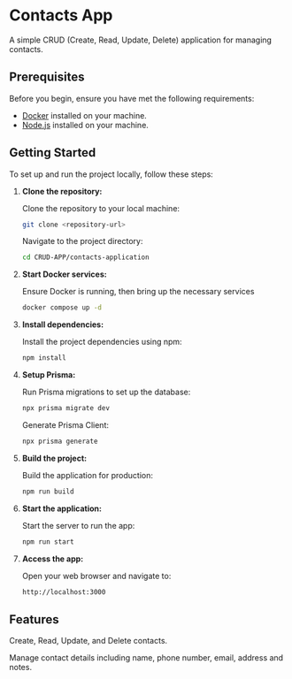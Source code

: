 # Contacts App

A simple CRUD (Create, Read, Update, Delete) application for managing contacts.

## Prerequisites

Before you begin, ensure you have met the following requirements:

- [Docker](https://www.docker.com/get-started) installed on your machine.
- [Node.js](https://nodejs.org/) installed on your machine.

## Getting Started

To set up and run the project locally, follow these steps:

1. **Clone the repository:**

   Clone the repository to your local machine:

   ```bash
   git clone <repository-url>
   ```

   Navigate to the project directory:
   
   ```bash
   cd CRUD-APP/contacts-application
   ```

2. **Start Docker services:**

    Ensure Docker is running, then bring up the necessary services

    ```bash
    docker compose up -d
    ```

3. **Install dependencies:**

    Install the project dependencies using npm:

    ```bash
    npm install
    ```


4. **Setup Prisma:**

    Run Prisma migrations to set up the database:

    ```bash
    npx prisma migrate dev
    ```
    Generate Prisma Client:

    ```bash
    npx prisma generate
    ```

5. **Build the project:**

    Build the application for production:

    ```bash
    npm run build
    ```

6. **Start the application:**

    Start the server to run the app:

    ```bash
    npm run start
    ```

7. **Access the app:**

    Open your web browser and navigate to:

    ```bash
    http://localhost:3000
    ```

## Features

Create, Read, Update, and Delete contacts.

Manage contact details including name, phone number, email, address and notes.